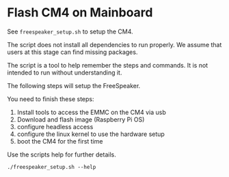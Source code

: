 # Flash CM4 on Mainboard

See `freespeaker_setup.sh` to setup the CM4.

The script does not install all dependencies to run properly.
We assume that users at this stage can find missing packages.

The script is a tool to help remember the steps and commands.
It is not intended to run without understanding it.

The following steps will setup the FreeSpeaker.

You need to finish these steps:

1. Install tools to access the EMMC on the CM4 via usb
2. Download and flash image (Raspberry Pi OS)
3. configure headless access
4. configure the linux kernel to use the hardware setup
5. boot the CM4 for the first time

Use the scripts help for further details.
```
./freespeaker_setup.sh --help
```

